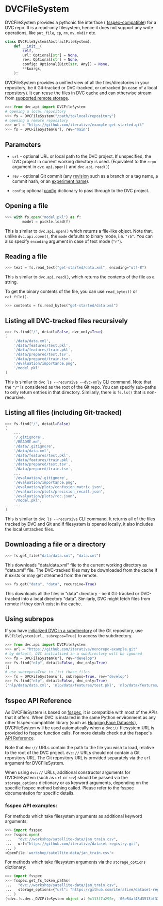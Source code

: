 # DVCFileSystem

DVCFileSystem provides a pythonic file interface (
[fsspec-compatible](https://filesystem-spec.readthedocs.io/)) for a DVC repo. It
is a read-only filesystem, hence it does not support any write operations, like
`put_file`, `cp`, `rm`, `mv`, `mkdir` etc.

```py
class DVCFileSystem(AbstractFileSystem):
    def __init__(
        self,
        url: Optional[str] = None,
        rev: Optional[str] = None,
        config: Optional[Dict[str, Any]] = None,
        **kwargs,
    ):
```

DVCFileSystem provides a unified view of all the files/directories in your
repository, be it Git-tracked or DVC-tracked, or untracked (in case of a local
repository). It can reuse the files in DVC <abbr>cache</abbr> and can otherwise
stream from [supported remote storage].

[supported remote storage]:
  /doc/user-guide/data-management/remote-storage#supported-storage-types

```py
>>> from dvc.api import DVCFileSystem
# opening a local repository
>>> fs = DVCFileSystem("/path/to/local/repository")
# opening a remote repository
>>> url = "https://github.com/iterative/example-get-started.git"
>>> fs = DVCFileSystem(url, rev="main")
```

## Parameters

- `url` - optional URL or local path to the DVC project. If unspecified, the DVC
  project in current working directory is used. (Equivalent to the `repo`
  argument in `dvc.api.open()` and `dvc.api.read()`)

- `rev` - optional Git commit (any
  [revision](https://git-scm.com/docs/revisions) such as a branch or a tag name,
  a commit hash, or an [experiment name]).

- `config` optional [config] dictionary to pass through to the DVC project.

[experiment name]: /doc/command-reference/exp/run#-n
[config]: /doc/command-reference/config

## Opening a file

```py
>>> with fs.open("model.pkl") as f:
        model = pickle.load(f)
```

This is similar to `dvc.api.open()` which returns a file-like object. Note that,
unlike `dvc.api.open()`, the `mode` defaults to binary mode, i.e. `"rb"`. You
can also specify `encoding` argument in case of text mode (`"r"`).

## Reading a file

```py
>>> text = fs.read_text("get-started/data.xml", encoding="utf-8")
```

This is similar to `dvc.api.read()`, which returns the contents of the file as a
string.

To get the binary contents of the file, you can use `read_bytes()` or
`cat_file()`.

```py
>>> contents = fs.read_bytes("get-started/data.xml")
```

## Listing all DVC-tracked files recursively

```py
>>> fs.find("/", detail=False, dvc_only=True)
[
    '/data/data.xml',
    '/data/features/test.pkl',
    '/data/features/train.pkl',
    '/data/prepared/test.tsv',
    '/data/prepared/train.tsv',
    '/evaluation/importance.png',
    '/model.pkl'
]
```

This is similar to `dvc ls --recursive --dvc-only` CLI command. Note that the
`"/"` is considered as the root of the Git repo. You can specify sub-paths to
only return entries in that directory. Similarly, there is `fs.ls()` that is
non-recursive.

## Listing all files (including Git-tracked)

```py
>>> fs.find("/", detail=False)
[
    ...
    '/.gitignore',
    '/README.md',
    '/data/.gitignore',
    '/data/data.xml',
    '/data/features/test.pkl',
    '/data/features/train.pkl',
    '/data/prepared/test.tsv',
    '/data/prepared/train.tsv',
    ...
    '/evaluation/.gitignore',
    '/evaluation/importance.png',
    '/evaluation/plots/confusion_matrix.json',
    '/evaluation/plots/precision_recall.json',
    '/evaluation/plots/roc.json',
    '/model.pkl',
    ...
]
```

This is similar to `dvc ls --recursive` CLI command. It returns all of the files
tracked by DVC and Git and if filesystem is opened locally, it also includes the
local untracked files.

## Downloading a file or a directory

```py
>>> fs.get_file("data/data.xml", "data.xml")
```

This downloads "data/data.xml" file to the current working directory as
"data.xml" file. The DVC-tracked files may be downloaded from the cache if it
exists or may get streamed from the remote.

```py
>>> fs.get("data", "data", recursive=True)
```

This downloads all the files in "data" directory - be it Git-tracked or
DVC-tracked into a local directory "data". Similarly, DVC might fetch files from
remote if they don't exist in the cache.

## Using subrepos

If you have
[initialized DVC in a subdirectory](https://dvc.org/doc/command-reference/init#initializing-dvc-in-subdirectories)
of the Git repository, use `DVCFileSystem(url, subrepos=True)` to access the
subdirectory.

```py
>>> from dvc.api import DVCFileSystem
>>> url = "https://github.com/iterative/monorepo-example.git"
# by default, DVC initialized in a subdirectory will be ignored
>>> fs = DVCFileSystem(url, rev="develop")
>>> fs.find("nlp", detail=False, dvc_only=True)
[]
# use subrepos=True to list those files
>>> fs = DVCFileSystem(url, subrepos=True, rev="develop")
>>> fs.find("nlp", detail=False, dvc_only=True)
['nlp/data/data.xml', 'nlp/data/features/test.pkl', 'nlp/data/features/train.pkl', 'nlp/data/prepared/test.tsv', 'nlp/data/prepared/train.tsv', 'nlp/eval/importance.png', 'nlp/model.pkl']
```

## fsspec API Reference

As DVCFileSystem is based on [fsspec](https://filesystem-spec.readthedocs.io/),
it is compatible with most of the APIs that it offers. When DVC is installed in
the same Python environment as any other fsspec-compatible library (such as
[Hugging Face Datasets][hf-datasets]), DVCFileSystem will be used automatically
when a `dvc://` filesystem URL is provided to fsspec function calls. For more
details check out the fsspec's [API Reference][fsspec-api].

[fsspec]: https://filesystem-spec.readthedocs.io/
[fsspec-api]:
  https://filesystem-spec.readthedocs.io/en/latest/api.html#fsspec.spec.AbstractFileSystem
[hf-datasets]: /doc/user-guide/integrations/huggingface#hugging-face-datasets

<admon type="tip">

Note that `dvc://` URLs contain the path to the file you wish to load, relative
to the root of the DVC project. `dvc://` URLs should not contain a Git repository
URL. The Git repository URL is provided separately via the `url` argument for
DVCFileSystem.

When using `dvc://` URLs, additional constructor arguments for DVCFileSystem
(such as `url` or `rev`) should be passed via the `storage_options` dictionary
or as keyword arguments, depending on the specific fsspec method behing called.
Please refer to the fsspec documentation for specific details.

</admon>

### fsspec API examples:

For methods which take filesystem arguments as additional keyword arguments:

```python
>>> import fsspec
>>> fsspec.open(
...   "dvc://workshop/satellite-data/jan_train.csv",
...   url="https://github.com/iterative/dataset-registry.git",
... )
<OpenFile 'workshop/satellite-data/jan_train.csv'>
```

For methods which take filesystem arguments via the `storage_options`
dictionary:

```python
>>> import fsspec
>>> fsspec.get_fs_token_paths(
...   "dvc://workshop/satellite-data/jan_train.csv",
...   storage_options={"url": "https://github.com/iterative/dataset-registry.git"},
... )
(<dvc.fs.dvc._DVCFileSystem object at 0x113f7a290>, '06e54af48d3513bf33a8988c47e6fb47', ['workshop/satellite-data/jan_train.csv'])
```
